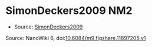 <a name="material" />

# SimonDeckers2009 NM2
<script type="application/ld+json">
  {
    "@context": "https://schema.org/",
    "@type": "ChemicalSubstance",
    "@id": "https://egonw.github.io/nanowiki/nanowiki171.html#material",
    "http://purl.org/dc/terms/conformsTo":
      {
        "@type": "CreativeWork",
        "@id": "https://bioschemas.org/profiles/ChemicalSubstance/0.4-RELEASE/"
      },
    "identfier": "171",
    "name": "SimonDeckers2009 NM2",
    "url": "https://egonw.github.io/nanowiki/nanowiki171.html#material",
    "sameAs": "http://127.0.0.1/mediawiki/index.php/Special:URIResolver/SimonDeckers2009_NM2"
  }
</script>


* Source: [SimonDeckers2009](articleSimonDeckers2009.md)


Source: NanoWiki 6, doi:[10.6084/m9.figshare.11897205.v1](https://doi.org/10.6084/m9.figshare.11897205.v1)
